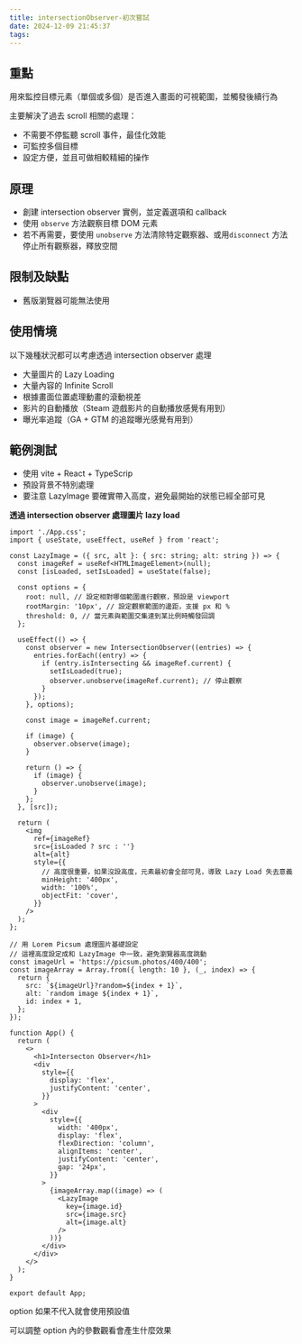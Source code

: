 ```yaml
---
title: intersectionObserver-初次嘗試
date: 2024-12-09 21:45:37
tags:
---
```


## 重點

用來監控目標元素（單個或多個）是否進入畫面的可視範圍，並觸發後續行為

主要解決了過去 scroll 相關的處理：

- 不需要不停監聽 scroll 事件，最佳化效能
- 可監控多個目標
- 設定方便，並且可做相較精細的操作

## 原理

- 創建 intersection observer 實例，並定義選項和 callback
- 使用 `observe` 方法觀察目標 DOM 元素
- 若不再需要，要使用 `unobserve` 方法清除特定觀察器、或用`disconnect` 方法停止所有觀察器，釋放空間

## 限制及缺點

- 舊版瀏覽器可能無法使用

## 使用情境

以下幾種狀況都可以考慮透過 intersection observer 處理

- 大量圖片的 Lazy Loading
- 大量內容的 Infinite Scroll
- 根據畫面位置處理動畫的滾動視差
- 影片的自動播放（Steam 遊戲影片的自動播放感覺有用到）
- 曝光率追蹤（GA + GTM 的追蹤曝光感覺有用到）

## 範例測試

- 使用 vite + React + TypeScrip
- 預設背景不特別處理
- 要注意 LazyImage 要確實帶入高度，避免最開始的狀態已經全部可見

**透過 intersection observer 處理圖片 lazy load**

```tsx
import './App.css';
import { useState, useEffect, useRef } from 'react';

const LazyImage = ({ src, alt }: { src: string; alt: string }) => {
  const imageRef = useRef<HTMLImageElement>(null);
  const [isLoaded, setIsLoaded] = useState(false);

  const options = {
    root: null, // 設定相對哪個範圍進行觀察，預設是 viewport
    rootMargin: '10px', // 設定觀察範圍的邊距，支援 px 和 %
    threshold: 0, // 當元素與範圍交集達到某比例時觸發回調
  };

  useEffect(() => {
    const observer = new IntersectionObserver((entries) => {
      entries.forEach((entry) => {
        if (entry.isIntersecting && imageRef.current) {
          setIsLoaded(true);
          observer.unobserve(imageRef.current); // 停止觀察
        }
      });
    }, options);

    const image = imageRef.current;

    if (image) {
      observer.observe(image);
    }

    return () => {
      if (image) {
        observer.unobserve(image);
      }
    };
  }, [src]);

  return (
    <img
      ref={imageRef}
      src={isLoaded ? src : ''}
      alt={alt}
      style={{
        // 高度很重要，如果沒設高度，元素最初會全部可見，導致 Lazy Load 失去意義
        minHeight: '400px',
        width: '100%',
        objectFit: 'cover',
      }}
    />
  );
};

// 用 Lorem Picsum 處理圖片基礎設定
// 這裡高度設定成和 LazyImage 中一致，避免瀏覽器高度跳動
const imageUrl = 'https://picsum.photos/400/400';
const imageArray = Array.from({ length: 10 }, (_, index) => {
  return {
    src: `${imageUrl}?random=${index + 1}`,
    alt: `random image ${index + 1}`,
    id: index + 1,
  };
});

function App() {
  return (
    <>
      <h1>Intersecton Observer</h1>
      <div
        style={{
          display: 'flex',
          justifyContent: 'center',
        }}
      >
        <div
          style={{
            width: '400px',
            display: 'flex',
            flexDirection: 'column',
            alignItems: 'center',
            justifyContent: 'center',
            gap: '24px',
          }}
        >
          {imageArray.map((image) => (
            <LazyImage
              key={image.id}
              src={image.src}
              alt={image.alt}
            />
          ))}
        </div>
      </div>
    </>
  );
}

export default App;
```

option 如果不代入就會使用預設值

可以調整 option 內的參數觀看會產生什麼效果
